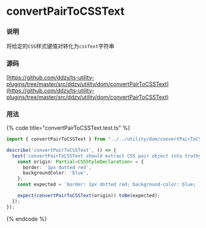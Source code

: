 # convertPairToCSSText

### 说明

 将给定的`CSS`样式键值对转化为`cssText`字符串

### 源码

[https://github.com/ddzy/ts-utility-plugins/tree/master/src/ddzy/utility/dom/convertPairToCSSText](https://github.com/ddzy/ts-utility-plugins/tree/master/src/ddzy/utility/dom/convertPairToCSSText)

### 用法

{% code title="convertPairToCSSText.test.ts" %}
```typescript
import { convertPairToCSSText } from "../../utility/dom/convertPairToCSSText";

describe('convertPairToCSSText', () => {
  test('convertPairToCSSText should extract CSS pair object into truthy cssText.', () => {
    const origin: Partial<CSSStyleDeclaration> = {
      border: '1px dotted red',
      backgroundColor: 'blue',
    };
    const expected = `border: 1px dotted red; background-color: blue; `;

    expect(convertPairToCSSText(origin)).toBe(expected);
  });
});
```
{% endcode %}

